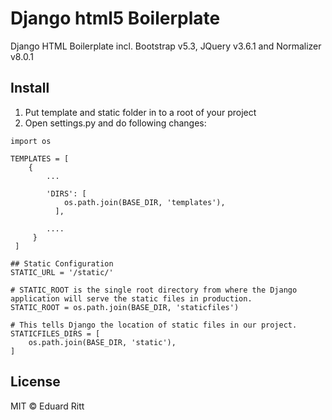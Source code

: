 # Django html5 Boilerplate
Django HTML Boilerplate incl. Bootstrap v5.3, JQuery v3.6.1 and Normalizer v8.0.1

## Install

1. Put template and static folder in to a root of your project
2. Open settings.py and do following changes:

```
import os

TEMPLATES = [
    {
        ...
        
        'DIRS': [
            os.path.join(BASE_DIR, 'templates'),
          ],
          
        ....
     }
 ]

## Static Configuration
STATIC_URL = '/static/'

# STATIC_ROOT is the single root directory from where the Django application will serve the static files in production.
STATIC_ROOT = os.path.join(BASE_DIR, 'staticfiles')

# This tells Django the location of static files in our project.
STATICFILES_DIRS = [
    os.path.join(BASE_DIR, 'static'), 
]
```

## License

MIT © Eduard Ritt

